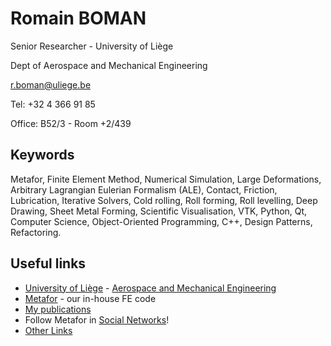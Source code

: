 # Romain BOMAN

Senior Researcher - University of Liège 

Dept of Aerospace and Mechanical Engineering

r.boman@uliege.be

Tel: +32 4 366 91 85

Office: B52/3 - Room +2/439

## Keywords

Metafor, Finite Element Method, Numerical Simulation, Large Deformations, Arbitrary Lagrangian Eulerian Formalism (ALE), Contact, Friction, Lubrication, Iterative Solvers, Cold rolling, Roll forming, Roll levelling, Deep Drawing, Sheet Metal Forming,  Scientific Visualisation, VTK, Python, Qt, Computer Science, Object-Oriented Programming, C++, Design Patterns, Refactoring.

## Useful links
* [University of Liège](https://www.uliege.be/) - [Aerospace and Mechanical Engineering](http://www.am.uliege.be/)
* [Metafor](http://metafor.ltas.ulg.ac.be/) - our in-house FE code
* [My publications](https://orbi.uliege.be/simple-search?query=%28%28uid%3Au180139%29%29&amp;title=+&amp;sort_by0=1&amp;order0=DESC&amp;sort_by1=3&amp;order1=ASC&amp;sort_by2=2&amp;order2=ASC)
* Follow Metafor in [Social Networks](https://www.facebook.com/metafor.ulg/)!
* [Other Links](links.md)
